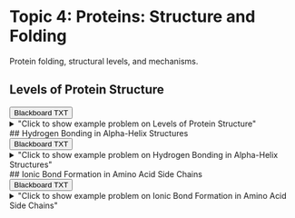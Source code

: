 # Topic 4: Proteins: Structure and Folding

Protein folding, structural levels, and mechanisms.

## Levels of Protein Structure

<div id="MC-levels_of_protein_structure-button-container" class="button-container">
<button class="md-button custom-button bb_text" onclick="downloadFile('bbq-MC-levels_of_protein_structure-questions.txt')" title="Download bbq-MC-levels_of_protein_structure-questions.txt" aria-label="Click to download the Blackboard TXT file (bbq-MC-levels_of_protein_structure-questions.txt)">
    <i class="fa fa-download"></i> Blackboard TXT
</button>
</div><details>
  <summary>"Click to show example problem on Levels of Protein Structure"</summary>
  {% include "biochemistry/topic04/MC-levels_of_protein_structure.html" %}

</details>
## Hydrogen Bonding in Alpha-Helix Structures

<div id="alpha_helix_h-bonds-MC-button-container" class="button-container">
<button class="md-button custom-button bb_text" onclick="downloadFile('bbq-alpha_helix_h-bonds-MC-questions.txt')" title="Download bbq-alpha_helix_h-bonds-MC-questions.txt" aria-label="Click to download the Blackboard TXT file (bbq-alpha_helix_h-bonds-MC-questions.txt)">
    <i class="fa fa-download"></i> Blackboard TXT
</button>
</div><details>
  <summary>"Click to show example problem on Hydrogen Bonding in Alpha-Helix Structures"</summary>
  {% include "biochemistry/topic04/alpha_helix_h-bonds-MC.html" %}

</details>
## Ionic Bond Formation in Amino Acid Side Chains

<div id="ionic_bond_amino_acids-button-container" class="button-container">
<button class="md-button custom-button bb_text" onclick="downloadFile('bbq-ionic_bond_amino_acids-questions.txt')" title="Download bbq-ionic_bond_amino_acids-questions.txt" aria-label="Click to download the Blackboard TXT file (bbq-ionic_bond_amino_acids-questions.txt)">
    <i class="fa fa-download"></i> Blackboard TXT
</button>
</div><details>
  <summary>"Click to show example problem on Ionic Bond Formation in Amino Acid Side Chains"</summary>
  {% include "biochemistry/topic04/ionic_bond_amino_acids.html" %}

</details>
